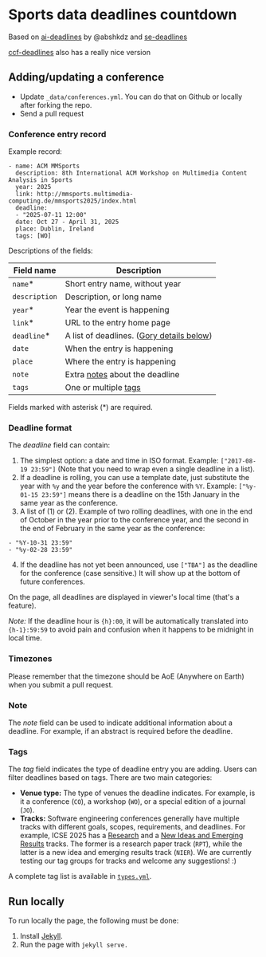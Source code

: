 # Sports data deadlines countdown

Based on [ai-deadlines](https://aideadlin.es) by @abshkdz
and [se-deadlines](https://se-deadlines.github.io)

[ccf-deadlines](https://ccfddl.com/) also has a really nice version

## Adding/updating a conference

<!-- * Read the data format description below. **Note that the timezone format sign is inverted** (e.g., UTC+7 is written as `Etc/GMT-7`). It's [not a bug][0]. I hate this format too. I'd be happy to move to a different timezone JavaScript library that uses a friendlier format, but I don't have time for that. -->
* Update `_data/conferences.yml`. You can do that on Github or locally after forking the repo.
* Send a pull request

### Conference entry record

Example record:

```
- name: ACM MMSports
  description: 8th International ACM Workshop on Multimedia Content Analysis in Sports
  year: 2025
  link: http://mmsports.multimedia-computing.de/mmsports2025/index.html
  deadline: 
  - "2025-07-11 12:00"
  date: Oct 27 - April 31, 2025
  place: Dublin, Ireland
  tags: [WO]
```

Descriptions of the fields:

| Field name    | Description                                                             |
|---------------|-------------------------------------------------------------------------|
| `name`\*      | Short entry name, without year                 |
| `description` | Description, or long name                      |
| `year`\*      | Year the event is happening                    |
| `link`\*      | URL to the entry home page                     |
| `deadline`\*  | A list of deadlines. ([Gory details below][8]) |
| `date`        | When the entry is happening                    |
| `place`       | Where the entry is happening                   |
| `note`        | Extra [notes][7] about the deadline            |
| `tags`        | One or multiple [tags][3]                      |


Fields marked with asterisk (\*) are required.


### Deadline format

The *deadline* field can contain:

1. The simplest option: a date and time in ISO format. Example: `["2017-08-19 23:59"]` (Note that you need to wrap even a single deadline in a list).
2. If a deadline is rolling, you can use a template date, just substitute the
   year with `%y` and the year before the conference with `%Y`. Example:
   `["%y-01-15 23:59"]` means there is a deadline on the 15th January in the
   same year as the conference.
3. A list of (1) or (2). Example of two rolling deadlines, with one in the end
   of October in the year prior to the conference year, and the second in the
   end of February in the same year as the conference:
  ```
  - "%Y-10-31 23:59"
  - "%y-02-28 23:59"
  ```
4. If the deadline has not yet been announced, use `["TBA"]` as the deadline for the conference (case sensitive.) It will show up at the bottom of future conferences.

On the page, all deadlines are displayed in viewer's local time (that's a feature).

*Note:* If the deadline hour is `{h}:00`, it will be automatically translated into `{h-1}:59:59` to avoid pain and confusion when it happens to be midnight in local time.


### Timezones

Please remember that the timezone should be AoE (Anywhere on Earth) when you submit a pull request.

<!-- The timezone is specified in [tz format][1]. Unlike abbreviations (e.g. EST), these are un-ambiguous. Here are tz codes for some common timezones:

| Common name                   | tz                                                                 |
|-------------------------------|--------------------------------------------------------------------|
| UTC                           | `Etc/UTC`                                                          |
| America Pacific Time          | `America/Los_Angeles`                                              |
| Pacific Standard Time (UTC-8) | `Etc/GMT+8` (Yes, the sign is inverted for some weird reason)      |
| America Eastern Time          | `America/New_York`                                                 |
| Eastern Standard Time (UTC-5) | `Etc/GMT+5`                                                        |
| American Samoa Time (UTC-11)  | `Pacific/Samoa` or `Etc/GMT+11`. This timezone does not use DST.   |
| Aleutian Islands              | `America/Adak`                                                     | -->

### Note

The *note* field can be used to indicate additional information about a deadline. For example, if an abstract is required before the deadline.

### Tags

The *tag* field indicates the type of deadline entry you are adding. Users can filter deadlines based on tags. There are two main categories:

- **Venue type:** The type of venues the deadline indicates. For example, is it a conference (`CO`), a workshop (`WO`), or a special edition of a journal (`JO`).
- **Tracks:** Software engineering conferences generally have multiple tracks with different goals, scopes, requirements, and deadlines. For example, ICSE 2025 has a [Research][5] and a [New Ideas and Emerging Results][6] tracks. The former is a research paper track (`RPT`), while the latter is a new idea and emerging results track (`NIER`). We are currently testing our tag groups for tracks and welcome any suggestions! :)

A complete tag list is available in [`types.yml`][4].

## Run locally

To run locally the page, the following must be done: 

1. Install [Jekyll][9].
2. Run the page with `jekyll serve.`

[0]: https://momentjs.com/timezone/docs/#/zone-object/offset/
[1]: https://en.wikipedia.org/wiki/List_of_tz_database_time_zones
[2]: https://www.timeanddate.com/time/zones/aoe
[3]: #tags
[4]: _data/types.yml
[5]: https://conf.researchr.org/track/icse-2025/icse-2025-research-track
[6]: https://conf.researchr.org/track/icse-2025/icse-2025-nier
[7]: #note
[8]: #deadline-format
[9]: https://jekyllrb.com/
